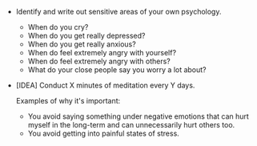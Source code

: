 - Identify and write out sensitive areas of your own psychology.

  - When do you cry?
  - When do you get really depressed?
  - When do you get really anxious?
  - When do feel extremely angry with yourself?
  - When do feel extremely angry with others?
  - What do your close people say you worry a lot about?

- [IDEA] Conduct X minutes of meditation every Y days.

  Examples of why it's important:<br>
  - You avoid saying something under negative emotions that can hurt myself in the long-term and can unnecessarily hurt others too.
  - You avoid getting into painful states of stress.
